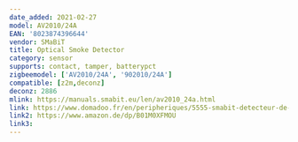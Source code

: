 ```yaml
---
date_added: 2021-02-27
model: AV2010/24A
EAN: '8023874396644'
vendor: SMaBiT
title: Optical Smoke Detector
category: sensor
supports: contact, tamper, batterypct
zigbeemodel: ['AV2010/24A', '902010/24A']
compatible: [z2m,deconz]
deconz: 2886
mlink: https://manuals.smabit.eu/len/av2010_24a.html
link: https://www.domadoo.fr/en/peripheriques/5555-smabit-detecteur-de-fumee-optique-zigbee-avec-fonction-sirene-8023874396644.html
link2: https://www.amazon.de/dp/B01M0XFMOU
link3: 
---
```


